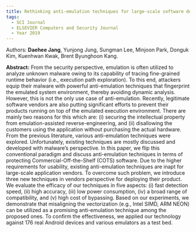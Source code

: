```yaml
---
title: Rethinking anti-emulation techniques for large-scale software deployment
tags:
  - SCI Journal
  - ELSEVIER Computers and Security Journal
  - Year 2019
---
```

Authors: **Daehee Jang**, Yunjong Jung, Sungman Lee, Minjoon Park, Donguk Kim, Kuenhwan Kwak, Brent Byunghoon Kang.<br>
<!--more-->
**Abstract:** 
From the security perspective, emulation is often utilized to analyze unknown malware
owing to its capability of tracing fine-grained runtime behavior (i.e., execution path exploration). To this end, attackers equip their malware with powerful anti-emulation techniques
that fingerprint the emulated system environment, thereby avoiding dynamic analysis.
However, this is not the only use case of anti-emulation. Recently, legitimate software
vendors are also putting significant efforts to prevent their products running on top of
the emulated execution environment. There are mainly two reasons for this which are:
(i) securing the intellectual property from emulation-assisted reverse-engineering, and (ii)
disallowing the customers using the application without purchasing the actual hardware.
From the previous literature, various anti-emulation techniques were explored. Unfortunately, existing techniques are mostly discussed and developed with malware’s perspective.
In this paper, we flip this conventional paradigm and discuss anti-emulation techniques in
terms of protecting Commercial-Off-the-Shelf (COTS) software. Due to the higher requirements
for usability, existing anti-emulation techniques are inapt for large-scale application vendors. To overcome such problem, we introduce three new techniques in vendors perspective
for deploying their product. We evaluate the efficacy of our techniques in five aspects: (i)
fast detection speed, (ii) high accuracy, (iii) low power consumption, (iv) a broad range of
compatibility, and (v) high cost of bypassing. Based on our experiments, we demonstrate
that misaligning the vectorization (e.g., Intel SIMD, ARM NEON) can be utilized as a promising anti-emulation technique among the proposed ones. To confirm the effectiveness, we
applied our technology against 176 real Android devices and various emulators as a test bed.
